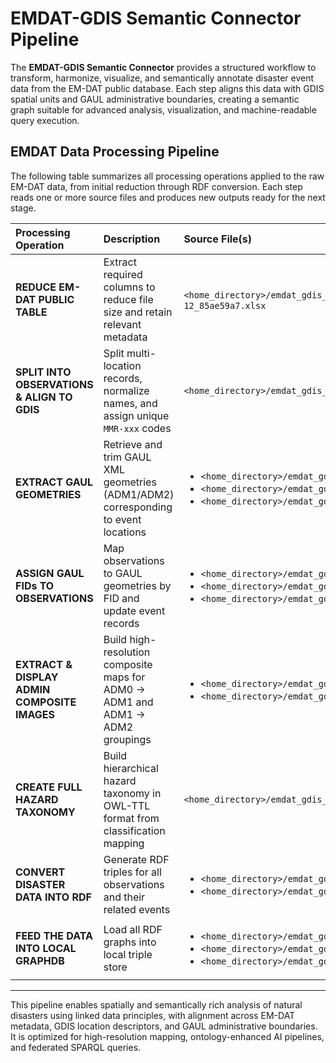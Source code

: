 # EMDAT-GDIS Semantic Connector Pipeline

The **EMDAT-GDIS Semantic Connector** provides a structured workflow to transform, harmonize, visualize, and semantically annotate disaster event data from the EM-DAT public database. Each step aligns this data with GDIS spatial units and GAUL administrative boundaries, creating a semantic graph suitable for advanced analysis, visualization, and machine-readable query execution.

## EMDAT Data Processing Pipeline

The following table summarizes all processing operations applied to the raw EM-DAT data, from initial reduction through RDF conversion. Each step reads one or more source files and produces new outputs ready for the next stage.

| Processing Operation | Description | Source File(s) | Destination File(s) | Script Name / API | Remarks |
|:--------------------|:------------|:----------------|:---------------------|:------------------|:--------|
| **REDUCE EM-DAT PUBLIC TABLE** | Extract required columns to reduce file size and retain relevant metadata | `<home_directory>/emdat_gdis_semantic_connector/` ` Data/public_emdat_custom_request_2024-05-12_85ae59a7.xlsx` | `<home_directory>/emdat_gdis_semantic_connector/ Data/public_emdat_reduced.xlsx` | `<home_directory>/emdat_gdis_semantic_connector/reduce_emdat.py` | Retains EM-DAT metadata (hazard, time, location, identifiers, coordinates, admin units) |
| **SPLIT INTO OBSERVATIONS & ALIGN TO GDIS** | Split multi-location records, normalize names, and assign unique `MMR-xxx` codes | `<home_directory>/emdat_gdis_semantic_connector/Data/public_emdat_reduced.xlsx` | `<home_directory>/emdat_gdis_semantic_connector/Data/public_emdat_gdis_aligned.xlsx` | `<home_directory>/emdat_gdis_semantic_connector/emdat2gdis.py` | Includes fuzzy matching logic and expansion of regional naming structures |
| **EXTRACT GAUL GEOMETRIES** | Retrieve and trim GAUL XML geometries (ADM1/ADM2) corresponding to event locations | <ul><li>`<home_directory>/emdat_gdis_semantic_connector/Data/public_emdat_gdis_aligned.xlsx`</li><li>`<home_directory>/emdat_gdis_semantic_connector/Data/g2015_2014_1.xml`</li><li>`<home_directory>/emdat_gdis_semantic_connector/Data/g2015_2014_2.xml`</li></ul> | <ul><li>`<home_directory>/emdat_gdis_semantic_connector/Data/g2015_2014_1_geom_extract.xml`</li><li>`<home_directory>/emdat_gdis_semantic_connector/Data/g2015_2014_2_geom_extract.xml`</li><li>`<home_directory>/emdat_gdis_semantic_connector/Data/public_emdat_gdis_gaul_aligned.xlsx`</li></ul> | `<home_directory>/emdat_gdis_semantic_connector/emdat_gdis2gaul.py` | Selectively extracts only the referenced GAUL features for further analysis |
| **ASSIGN GAUL FIDs TO OBSERVATIONS** | Map observations to GAUL geometries by FID and update event records | <ul><li>`<home_directory>/emdat_gdis_semantic_connector/Data/g2015_2014_1_geom_extract.xml`</li><li>`<home_directory>/emdat_gdis_semantic_connector/Data/g2015_2014_2_geom_extract.xml`</li><li>`<home_directory>/emdat_gdis_semantic_connector/Data/public_emdat_gdis_gaul_aligned.xlsx`</li></ul> | `<home_directory>/emdat_gdis_semantic_connector/Data/public_emdat_gdis_gaul_fids.xlsx` | `<home_directory>/emdat_gdis_semantic_connector/emdat_gdis_gaul_fids.py` | Adds administrative geometry identifiers (FID_1/FID_2) for spatial linkage |
| **EXTRACT & DISPLAY ADMIN COMPOSITE IMAGES** | Build high-resolution composite maps for ADM0 → ADM1 and ADM1 → ADM2 groupings | <ul><li>`<home_directory>/emdat_gdis_semantic_connector/Data/g2015_2014_1.xml`</li><li>`<home_directory>/emdat_gdis_semantic_connector/Data/g2015_2014_2.xml`</li></ul> | <ul><li>`<home_directory>/emdat_gdis_semantic_connector/Data/adm0_composite_maps/*.png`</li><li>`<home_directory>/emdat_gdis_semantic_connector/Data/adm1_composite_maps/*.png`</li><li>`<home_directory>/emdat_gdis_semantic_connector/Data/adm2_maps/*.png`</li></ul> | <ul><li>`<home_directory>/emdat_gdis_semantic_connector/adm0_composite_map.py`</li><li>`<home_directory>/emdat_gdis_semantic_connector/adm1_composite_map.py`</li><li>`<home_directory>/emdat_gdis_semantic_connector/adm2_map.py`</li></ul> | Color-coded polygons with adjacency-aware coloring and centroid labels per unit |
| **CREATE FULL HAZARD TAXONOMY** | Build hierarchical hazard taxonomy in OWL-TTL format from classification mapping | `<home_directory>/emdat_gdis_semantic_connector/Data/classification_mapping.csv` | `<home_directory>/emdat_gdis_semantic_connector/Data/emdat_hazard_taxonomy.ttl` | `<home_directory>/emdat_gdis_semantic_connector/build_emdat_hazard_taxonomy.py` | Includes relationships to sensors and ML-relevant objectives using `isMonitoredBy`, `hasRelatedObjective` |
| **CONVERT DISASTER DATA INTO RDF** | Generate RDF triples for all observations and their related events | <ul><li>`<home_directory>/emdat_gdis_semantic_connector/Data/public_emdat_gdis_gaul_fids.xlsx`</li><li>`<home_directory>/emdat_gdis_semantic_connector/Data/classification_mapping.csv`</li></ul> | `<home_directory>/emdat_gdis_semantic_connector/Data/emdat_gdis_gaul_observations.ttl` | `<home_directory>/emdat_gdis_semantic_connector/observations2rdf_triples.py` | Emits complete RDF graphs with GeoSPARQL, OWL-Time, and hazard ontology alignment |
| **FEED THE DATA INTO LOCAL GRAPHDB** | Load all RDF graphs into local triple store | <ul><li>`<home_directory>/emdat_gdis_semantic_connector/data/eomdg_ontology.ttl`</li><li>`<home_directory>/emdat_gdis_semantic_connector/data/emdat_hazard_taxonomy.ttl`</li><li>`<home_directory>/emdat_gdis_semantic_connector/data/emdat_gdis_gaul_observations.ttl`</li></ul> | SPARQL endpoint: `http://localhost:7200/repositories/eo_nh_kg` | `<home_directory>/emdat_gdis_semantic_connector/TBD.py` | Recommended load order: ontology → taxonomy → data instance triples |

---

This pipeline enables spatially and semantically rich analysis of natural disasters using linked data principles, with alignment across EM-DAT metadata, GDIS location descriptors, and GAUL administrative boundaries. It is optimized for high-resolution mapping, ontology-enhanced AI pipelines, and federated SPARQL queries.
